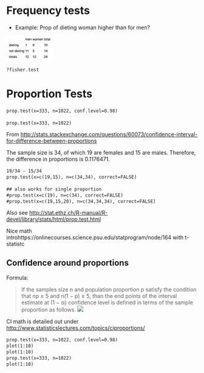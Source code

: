 Frequency tests
================

* Example: Prop of dieting woman higher than for men?

![](.example_images/fisher_example.png)

```
?fisher.test
```


Proportion Tests
================

```{r}
prop.test(x=333, n=1022, conf.level=0.98)

prop.test(x=333, n=1022)
```

From
http://stats.stackexchange.com/questions/60073/confidence-interval-for-difference-between-proportions

The sample size is 34, of which 19 are females and 15 are males. Therefore, the difference in proportions is 0.1176471.

```{r}
19/34 - 15/34
prop.test(x=c(19,15), n=c(34,34), correct=FALSE)

## also works for single proportion
#prop.test(x=c(19), n=c(34), correct=FALSE)
#prop.test(x=c(19,15,20), n=c(34,34,34), correct=FALSE)
```
Also see <http://stat.ethz.ch/R-manual/R-devel/library/stats/html/prop.test.html>

Nice math introhttps://onlinecourses.science.psu.edu/statprogram/node/164 with t-statistc



Confidence around proportions
-----------------------------

Formula:
 > If the samples size n and population proportion p satisfy the condition that np ≥ 5 and n(1 − p) ≥ 5, than the end points of the interval estimate at (1 − α) confidence level is defined in terms of the sample proportion as follows.
 ![](.example_images/prop_ci.png)

CI math is detailed out under http://www.statisticslectures.com/topics/ciproportions/

```{r}
prop.test(x=333, n=1022, conf.level=0.98)
plot(1:10)
plot(1:10)
prop.test(x=333, n=1022)
plot(1:10)
```

